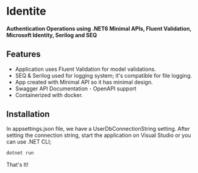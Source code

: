 # Identite
#### Authentication Operations using .NET6 Minimal APIs, Fluent Validation, Microsoft Identity, Serilog and SEQ

## Features

- Application uses Fluent Validation for model validations.
- SEQ & Serilog used for logging system; it's compatible for file logging.
- App created with Minimal API so it has minimal design.
- Swagger API Documentation - OpenAPI support
- Containerized with docker.

## Installation

In appsettings.json file, we have a UserDbConnectionString setting. After setting the connection string, start the application on Visual Studio or you can use .NET CLI;

```sh
dotnet run
```

That's It!

